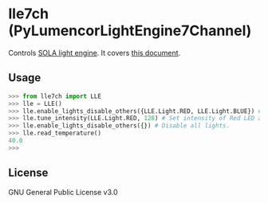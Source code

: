 # lle7ch (PyLumencorLightEngine7Channel)
Controls [SOLA light engine](https://lumencor.com/products/sola-light-engine/). It covers [this document](https://lumencor.com/wp-content/uploads/sites/11/2016/02/Spectra-TTL-IF-Doc.pdf).

## Usage
```python
>>> from lle7ch import LLE
>>> lle = LLE()
>>> lle.enable_lights_disable_others({LLE.Light.RED, LLE.Light.BLUE}) # Enable Red and Blue LED, and disable other lights.
>>> lle.tune_intensity(LLE.Light.RED, 128) # Set intensity of Red LED as 128. (Min: 0, Max: 255)
>>> lle.enable_lights_disable_others({}) # Disable all lights.
>>> lle.read_temperature()
40.0
>>>
```

## License
GNU General Public License v3.0
